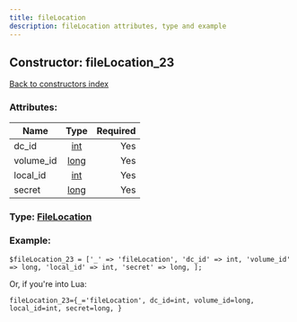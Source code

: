 ```yaml
---
title: fileLocation
description: fileLocation attributes, type and example
---
```

## Constructor: fileLocation\_23  
[Back to constructors index](index.md)



### Attributes:

| Name     |    Type       | Required |
|----------|:-------------:|---------:|
|dc\_id|[int](../types/int.md) | Yes|
|volume\_id|[long](../types/long.md) | Yes|
|local\_id|[int](../types/int.md) | Yes|
|secret|[long](../types/long.md) | Yes|



### Type: [FileLocation](../types/FileLocation.md)


### Example:

```
$fileLocation_23 = ['_' => 'fileLocation', 'dc_id' => int, 'volume_id' => long, 'local_id' => int, 'secret' => long, ];
```  

Or, if you're into Lua:  


```
fileLocation_23={_='fileLocation', dc_id=int, volume_id=long, local_id=int, secret=long, }

```


